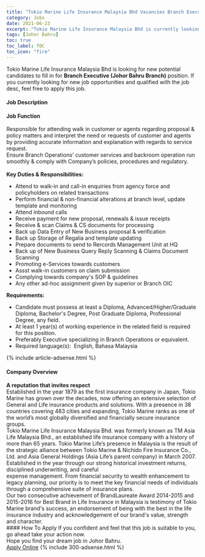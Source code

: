 ```yaml
---
title: "Tokio Marine Life Insurance Malaysia Bhd Vacancies Branch Executive (Johor Bahru Branch)" 
category: Jobs 
date: 2021-06-23 
excerpt: "Tokio Marine Life Insurance Malaysia Bhd is currently looking for suitable person to fill in the Branch Executive (Johor Bahru Branch) which based in Johor Bahru" 
tags: [Johor Bahru] 
toc: true 
toc_label: TOC 
toc_icon: "fire" 
--- 
```


<p>Tokio Marine Life Insurance Malaysia Bhd is looking for new potential candidates to fill in for <b>Branch Executive (Johor Bahru Branch)</b> position. If you currently looking for new job opportunities and qualified with the job desc, feel free to apply this job.
</p><div><div><h4>Job Description</h4></div><div><div><span><div><div><strong>Job Function</strong></div><div><br>Responsible for attending walk in customer or agents regarding proposal &amp; policy matters and interpret the need or requests of customer and agents by providing accurate information and explanation with regards to service request.<br>Ensure Branch Operations&#8217; customer services and backroom operation run smoothly &amp; comply with Company&#8217;s policies, procedures and regulatory.</div><div><br><strong>Key Duties &amp; Responsibilities:</strong></div><ul><li>Attend to walk-in and call-in enquiries from agency force and policyholders on related transactions</li><li>Perform financial &amp; non-financial alterations at branch level, update template and monitoring</li><li>Attend inbound calls</li><li>Receive payment for new proposal, renewals &amp; issue receipts</li><li>Receive &amp; scan Claims &amp; CS documents for processing</li><li>Back up Data Entry of New Business proposal &amp; verification</li><li>Back up Storage of Regalia and template updating</li><li>Prepare documents to send to Rercords Management Unit at HQ</li><li>Back up of New Business Query Reply Scanning &amp; Claims Document Scanning</li><li>Promoting e-Services towards customers</li><li>Assst walk-in customers on claim submission</li><li>Complying towards company's SOP &amp; guidelines</li><li>Any other ad-hoc assignment given by superior or Branch OIC</li></ul><div><strong>Requirements:</strong></div><ul><li>Candidate must possess at least a Diploma, Advanced/Higher/Graduate Diploma, Bachelor's Degree, Post Graduate Diploma, Professional Degree, any field.</li><li>At least 1 year(s) of working experience in the related field is required for this position.</li><li>Preferably Executive specializing in Branch Operations or equivalent.</li><li>Required language(s):&#160; English, Bahasa Malaysia&#160;</li></ul></div></span></div></div></div> 
{% include article-adsense.html %} 
<div><div><h4>Company Overview</h4></div><div><div><span><div><div>
<div>
<strong>A reputation that invites respect</strong></div>
<div>
		Established in the year 1879 as the first insurance company in Japan, Tokio Marine has grown over the decades, now offering an extensive selection of General and Life insurance products and solutions. With a presence in 38 countries covering 483 cities and expanding, Tokio Marine ranks as one of the world&#8217;s most globally diversified and financially secure insurance groups.</div>
<div>
		Tokio Marine Life Insurance Malaysia Bhd. was formerly known as TM Asia Life Malaysia Bhd., an established life insurance company with a history of more than 65 years. Tokio Marine Life&#8217;s presence in Malaysia is the result of the strategic alliance between Tokio Marine &amp; Nichido Fire Insurance Co., Ltd. and Asia General Holdings (Asia Life&#8217;s parent company) in March 2007.</div>
<div>
		Established in the year through our strong historical investment returns, disciplined underwriting, and careful</div>
<div>
		expense management. From financial security to wealth enhancement to legacy planning, our priority is to meet the key financial needs of individuals through a comprehensive suite of insurance plans.</div>
<div>
		Our two consecutive achievement of BrandLaureate Award 2014-2015 and 2015-2016 for Best Brand in Life Insurance in Malaysia is testimony of Tokio Marine brand's success, an endorsement of being with the best in the life insurance industry and acknowledgement of our brand's value, strength and character.</div>
</div></div></span></div></div></div> 
#### How To Apply 
If you confident and feel that this job is suitable to you, go ahead take your action now. <br/> 
Hope you find your dream job in Johor Bahru. <br/> 
<a href="https://www.jobstreet.com.my/en/job/branch-executive-johor-bahru-branch-4596511?jobId=jobstreet-my-job-4596511&" class="btn btn--info" target="_blank" rel="nofollow noopenner">Apply Online</a> 
{% include 300-adsense.html %} 